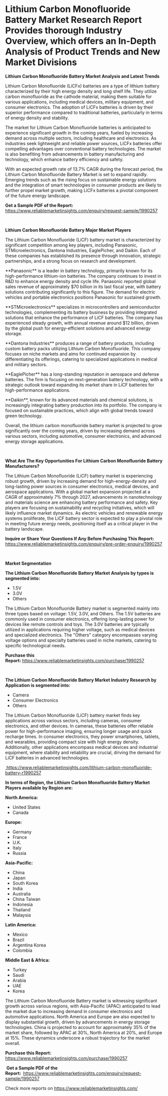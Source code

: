 <p><h1>Lithium Carbon Monofluoride Battery Market Research Report Provides thorough Industry Overview, which offers an In-Depth Analysis of Product Trends and New Market Divisions</h1></p><p><strong>Lithium Carbon Monofluoride Battery Market Analysis and Latest Trends</strong></p>
<p><p>Lithium Carbon Monofluoride (LiCFx) batteries are a type of lithium battery characterized by their high energy density and long shelf life. They utilize carbon monofluoride as the cathode material, making them suitable for various applications, including medical devices, military equipment, and consumer electronics. The adoption of LiCFx batteries is driven by their superior performance compared to traditional batteries, particularly in terms of energy density and stability.</p><p>The market for Lithium Carbon Monofluoride batteries is anticipated to experience significant growth in the coming years, fueled by increasing demand across multiple sectors, including healthcare and electronics. As industries seek lightweight and reliable power sources, LiCFx batteries offer compelling advantages over conventional battery technologies. The market is also benefiting from advancements in battery manufacturing and technology, which enhance battery efficiency and safety.</p><p>With an expected growth rate of 13.7% CAGR during the forecast period, the Lithium Carbon Monofluoride Battery Market is set to expand rapidly. Emerging trends such as the rising focus on sustainable energy solutions and the integration of smart technologies in consumer products are likely to further propel market growth, making LiCFx batteries a pivotal component of the future energy landscape.</p></p>
<p><strong>Get a Sample PDF of the Report:&nbsp;</strong> <a href="https://www.reliablemarketinsights.com/enquiry/request-sample/1990257?utm_campaign=2389&utm_medium=2&utm_source=Github&utm_content=ia&utm_term=13022025&utm_id=lithium-carbon-monofluoride-battery">https://www.reliablemarketinsights.com/enquiry/request-sample/1990257</a></p>
<p>&nbsp;</p>
<p><strong>Lithium Carbon Monofluoride Battery Major Market Players</strong></p>
<p><p>The Lithium Carbon Monofluoride (LiCF) battery market is characterized by significant competition among key players, including Panasonic, STMicroelectronics, Dantona Industries, EaglePicher, and Daikin. Each of these companies has established its presence through innovation, strategic partnerships, and a strong focus on research and development.</p><p>**Panasonic** is a leader in battery technology, primarily known for its high-performance lithium-ion batteries. The company continues to invest in R&D to enhance energy density and cycle life. Panasonic reported global sales revenue of approximately $70 billion in its last fiscal year, with battery solutions contributing significantly to this figure. The demand for electric vehicles and portable electronics positions Panasonic for sustained growth.</p><p>**STMicroelectronics** specializes in microcontrollers and semiconductor technologies, complementing its battery business by providing integrated solutions that enhance the performance of LiCF batteries. The company has experienced steady growth, with annual revenue around $12 billion, driven by the global push for energy-efficient solutions and advanced energy storage.</p><p>**Dantona Industries** produces a range of battery products, including custom battery packs utilizing Lithium Carbon Monofluoride. This company focuses on niche markets and aims for continued expansion by differentiating its offerings, catering to specialized applications in medical and military sectors. </p><p>**EaglePicher** has a long-standing reputation in aerospace and defense batteries. The firm is focusing on next-generation battery technology, with a strategic outlook toward expanding its market share in LiCF batteries for high-performance applications.</p><p>**Daikin**, known for its advanced materials and chemical solutions, is increasingly integrating battery production into its portfolio. The company is focused on sustainable practices, which align with global trends toward green technology. </p><p>Overall, the lithium carbon monofluoride battery market is projected to grow significantly over the coming years, driven by increasing demand across various sectors, including automotive, consumer electronics, and advanced energy storage applications.</p></p>
<p>&nbsp;</p>
<p><strong>What Are The Key Opportunities For Lithium Carbon Monofluoride Battery Manufacturers?</strong></p>
<p><p>The Lithium Carbon Monofluoride (LiCF) battery market is experiencing robust growth, driven by increasing demand for high-energy-density and long-lasting power sources in consumer electronics, medical devices, and aerospace applications. With a global market expansion projected at a CAGR of approximately 7% through 2027, advancements in nanotechnology and materials science are enhancing battery performance and safety. Key players are focusing on sustainability and recycling initiatives, which will likely influence market dynamics. As electric vehicles and renewable energy systems proliferate, the LiCF battery sector is expected to play a pivotal role in meeting future energy needs, positioning itself as a critical player in the battery landscape.</p></p>
<p><strong>Inquire or Share Your Questions If Any Before Purchasing This Report:</strong> <a href="https://www.reliablemarketinsights.com/enquiry/pre-order-enquiry/1990257?utm_campaign=2389&utm_medium=2&utm_source=Github&utm_content=ia&utm_term=13022025&utm_id=lithium-carbon-monofluoride-battery">https://www.reliablemarketinsights.com/enquiry/pre-order-enquiry/1990257</a></p>
<p>&nbsp;</p>
<p><strong>Market Segmentation</strong></p>
<p><strong>The Lithium Carbon Monofluoride Battery Market Analysis by types is segmented into:</strong></p>
<p><ul><li>1.5V</li><li>3.0V</li><li>Others</li></ul></p>
<p><p>The Lithium Carbon Monofluoride Battery market is segmented mainly into three types based on voltage: 1.5V, 3.0V, and Others. The 1.5V batteries are commonly used in consumer electronics, offering long-lasting power for devices like remote controls and toys. The 3.0V batteries are typically utilized in applications requiring higher voltage, such as medical devices and specialized electronics. The "Others" category encompasses varying voltage options and specialty batteries used in niche markets, catering to specific technological needs.</p></p>
<p><strong>Purchase this Report:&nbsp;</strong><a href="https://www.reliablemarketinsights.com/purchase/1990257?utm_campaign=2389&utm_medium=2&utm_source=Github&utm_content=ia&utm_term=13022025&utm_id=lithium-carbon-monofluoride-battery">https://www.reliablemarketinsights.com/purchase/1990257</a></p>
<p>&nbsp;</p>
<p><strong>The Lithium Carbon Monofluoride Battery Market Industry Research by Application is segmented into:</strong></p>
<p><ul><li>Camera</li><li>Consumer Electronics</li><li>Others</li></ul></p>
<p><p>The Lithium Carbon Monofluoride (LiCF) battery market finds key applications across various sectors, including cameras, consumer electronics, and other devices. In cameras, these batteries offer reliable power for high-performance imaging, ensuring longer usage and quick recharge times. In consumer electronics, they power smartphones, tablets, and wearables, providing compact size with high energy density. Additionally, other applications encompass medical devices and industrial equipment, where stability and reliability are crucial, driving the demand for LiCF batteries in advanced technologies.</p></p>
<p><a href="https://www.reliablemarketinsights.com/lithium-carbon-monofluoride-battery-r1990257?utm_campaign=2389&utm_medium=2&utm_source=Github&utm_content=ia&utm_term=13022025&utm_id=lithium-carbon-monofluoride-battery">&nbsp;https://www.reliablemarketinsights.com/lithium-carbon-monofluoride-battery-r1990257</a></p>
<p><strong>In terms of Region, the Lithium Carbon Monofluoride Battery Market Players available by Region are:</strong></p>
<p>
    <p> <strong> North America: </strong>
        <ul>
            <li>United States</li>
            <li>Canada</li>
        </ul>
        </p> 
    <p> <strong> Europe: </strong>
        <ul>
            <li>Germany</li>
            <li>France</li>
            <li>U.K.</li>
            <li>Italy</li>
            <li>Russia</li>
        </ul>
        </p> 
    <p> <strong> Asia-Pacific: </strong>
        <ul>
            <li>China</li>
            <li>Japan</li>
            <li>South Korea</li>
            <li>India</li>
            <li>Australia</li>
            <li>China Taiwan</li>
            <li>Indonesia</li>
            <li>Thailand</li>
            <li>Malaysia</li>
        </ul>
        </p> 
    <p> <strong> Latin America: </strong>
        <ul>
            <li>Mexico</li>
            <li>Brazil</li>
            <li>Argentina Korea</li>
            <li>Colombia</li>
        </ul>
        </p> 
    <p> <strong> Middle East & Africa: </strong>
        <ul>
            <li>Turkey</li>
            <li>Saudi</li>
            <li>Arabia</li>
            <li>UAE</li>
            <li>Korea</li>
        </ul>
    </p>
    </p>
<p><p>The Lithium Carbon Monofluoride Battery market is witnessing significant growth across various regions, with Asia-Pacific (APAC) anticipated to lead the market due to increasing demand in consumer electronics and automotive applications. North America and Europe are also expected to display substantial growth, driven by advancements in energy storage technologies. China is projected to account for approximately 35% of the market share, followed by APAC at 30%, North America at 20%, and Europe at 15%. These dynamics underscore a robust trajectory for the market overall.</p></p>
<p><strong>Purchase this Report: </strong><a href="https://www.reliablemarketinsights.com/purchase/1990257?utm_campaign=2389&utm_medium=2&utm_source=Github&utm_content=ia&utm_term=13022025&utm_id=lithium-carbon-monofluoride-battery">https://www.reliablemarketinsights.com/purchase/1990257</a></p>
<p>&nbsp;<strong>Get a Sample PDF of the Report:&nbsp;&nbsp;</strong><a href="https://www.reliablemarketinsights.com/enquiry/request-sample/1990257?utm_campaign=2389&utm_medium=2&utm_source=Github&utm_content=ia&utm_term=13022025&utm_id=lithium-carbon-monofluoride-battery">https://www.reliablemarketinsights.com/enquiry/request-sample/1990257</a></p>
<p><strong></strong></p>
<p>Check more reports on <a href="https://www.reliablemarketinsights.com/?utm_campaign=2389&utm_medium=2&utm_source=Github&utm_content=ia&utm_term=13022025&utm_id=lithium-carbon-monofluoride-battery">https://www.reliablemarketinsights.com/</a></p>